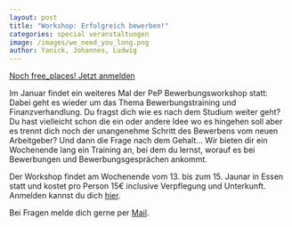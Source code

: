 ```yaml
---
layout: post
title: "Workshop: Erfolgreich bewerben!"
categories: special veranstaltungen
image: /images/we_need_you_long.png
author: Yanick, Johannes, Ludwig
---
```

[<span class="FreePlaces" event=15>Noch free_places!</span> Jetzt anmelden](https://registration.pep-dortmund.org/events/15/registration/)

Im Januar findet ein weiteres Mal der PeP Bewerbungsworkshop statt: Dabei geht es wieder um das Thema Bewerbungstraining und Finanzverhandlung. 
Du fragst dich wie es nach dem Studium weiter geht? Du hast vielleicht schon die ein oder andere Idee wo es hingehen soll aber es trennt dich noch der unangenehme Schritt des Bewerbens vom neuen Arbeitgeber? Und dann die Frage nach dem Gehalt…
Wir bieten dir ein Wochenende lang ein Training an, bei dem du lernst, worauf es bei Bewerbungen und Bewerbungsgesprächen ankommt. 

Der Workshop findet am Wochenende vom 13. bis zum 15. Jaunar in Essen statt und kostet pro Person 15€ inclusive Verpflegung und Unterkunft. Anmelden kannst du dich [hier](https://registration.pep-dortmund.org/events/15/registration/).

Bei Fragen melde dich gerne per [Mail](mailto:workshop@pep-dortmund.org).

<script defer src="/assets/js/free_places.js">
